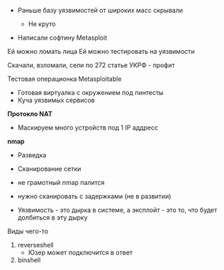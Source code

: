 - Раньше базу уязвимостей от широких масс скрывали
	- Не круто

- Написали софтину Metasploit

Ей можно ломать лица
Ей можно тестировать на уязвимости

Скачали, взломали, сели по 272 статье УКРФ - профит

Тестовая операционка Metasploitable
- Готовая виртуалка с окружением под пинтесты
- Куча уязвимых сервисов

**Протокло NAT**
- Маскируем много устройств под 1 IP аддресс


**nmap**
- Разведка
- Сканирование сетки

- не грамотный nmap палится
- нужно сканировать с задержками (не в развитии)



- Уязвимость - это дырка в системе, а эксплойт - это то, что будет долбиться в эту дырку

Виды чего-то
1. reverseshell
	- Юзер может подключится в ответ
2. binshell


